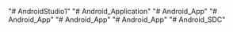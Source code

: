"# AndroidStudio1" 
"# Android_Application" 
"# Android_App" 
"# Android_App" 
"# Android_App" 
"# Android_App" 
"# Android_SDC" 
